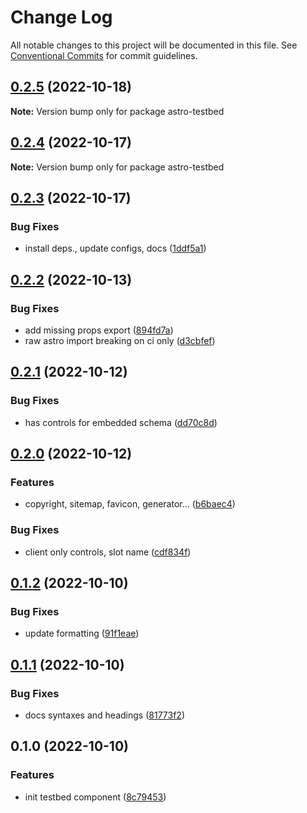 # Change Log

All notable changes to this project will be documented in this file.
See [Conventional Commits](https://conventionalcommits.org) for commit guidelines.

## [0.2.5](https://github.com/JulianCataldo/web-garden/compare/astro-testbed@0.2.4...astro-testbed@0.2.5) (2022-10-18)

**Note:** Version bump only for package astro-testbed





## [0.2.4](https://github.com/JulianCataldo/web-garden/compare/astro-testbed@0.2.3...astro-testbed@0.2.4) (2022-10-17)

**Note:** Version bump only for package astro-testbed





## [0.2.3](https://github.com/JulianCataldo/web-garden/compare/astro-testbed@0.2.2...astro-testbed@0.2.3) (2022-10-17)


### Bug Fixes

* install deps., update configs, docs ([1ddf5a1](https://github.com/JulianCataldo/web-garden/commit/1ddf5a1db425cd2dc7c77ceb0f2c157b0e24c057))



## [0.2.2](https://github.com/JulianCataldo/web-garden/compare/astro-testbed@0.2.1...astro-testbed@0.2.2) (2022-10-13)


### Bug Fixes

* add missing props export ([894fd7a](https://github.com/JulianCataldo/web-garden/commit/894fd7a1405400ae37867b7356d68c02653cf514))
* raw astro import breaking on ci only ([d3cbfef](https://github.com/JulianCataldo/web-garden/commit/d3cbfef72d7827a86e2604061beb0ac8e063baa1))



## [0.2.1](https://github.com/JulianCataldo/web-garden/compare/astro-testbed@0.2.0...astro-testbed@0.2.1) (2022-10-12)


### Bug Fixes

* has controls for embedded schema ([dd70c8d](https://github.com/JulianCataldo/web-garden/commit/dd70c8df420e554d554c81aeb5e3c2a2ece6883b))



## [0.2.0](https://github.com/JulianCataldo/web-garden/compare/astro-testbed@0.1.2...astro-testbed@0.2.0) (2022-10-12)


### Features

* copyright, sitemap, favicon, generator… ([b6baec4](https://github.com/JulianCataldo/web-garden/commit/b6baec430ba9c4e8693d6bdc22a7baae2667e710))


### Bug Fixes

* client only controls, slot name ([cdf834f](https://github.com/JulianCataldo/web-garden/commit/cdf834f394b2a92a87b4c9d529e0c61ea8823dc8))



## [0.1.2](https://github.com/JulianCataldo/web-garden/compare/astro-testbed@0.1.1...astro-testbed@0.1.2) (2022-10-10)


### Bug Fixes

* update formatting ([91f1eae](https://github.com/JulianCataldo/web-garden/commit/91f1eae54b2fa2dc723fae712086c61b820a7de7))



## [0.1.1](https://github.com/JulianCataldo/web-garden/compare/astro-testbed@0.1.0...astro-testbed@0.1.1) (2022-10-10)


### Bug Fixes

* docs syntaxes and headings ([81773f2](https://github.com/JulianCataldo/web-garden/commit/81773f2daaf4058c60e740d8cab638b0a561ad79))



## 0.1.0 (2022-10-10)


### Features

* init testbed component ([8c79453](https://github.com/JulianCataldo/web-garden/commit/8c7945325bbd5d37a22dfd9dda699898695e5a91))
